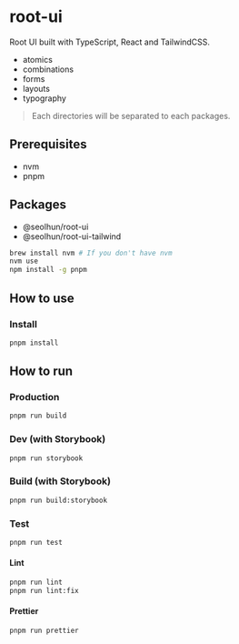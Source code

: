 # root-ui

Root UI built with TypeScript, React and TailwindCSS.

- atomics
- combinations
- forms
- layouts
- typography

> Each directories will be separated to each packages.

## Prerequisites

- nvm
- pnpm

## Packages

- @seolhun/root-ui
- @seolhun/root-ui-tailwind

```bash
brew install nvm # If you don't have nvm
nvm use
npm install -g pnpm
```

## How to use

### Install

```bash
pnpm install
```

## How to run

### Production

```bash
pnpm run build
```

### Dev (with Storybook)

```bash
pnpm run storybook
```

### Build (with Storybook)

```bash
pnpm run build:storybook
```

### Test

```bash
pnpm run test
```

#### Lint

```bash
pnpm run lint
pnpm run lint:fix
```

#### Prettier

```bash
pnpm run prettier
```

